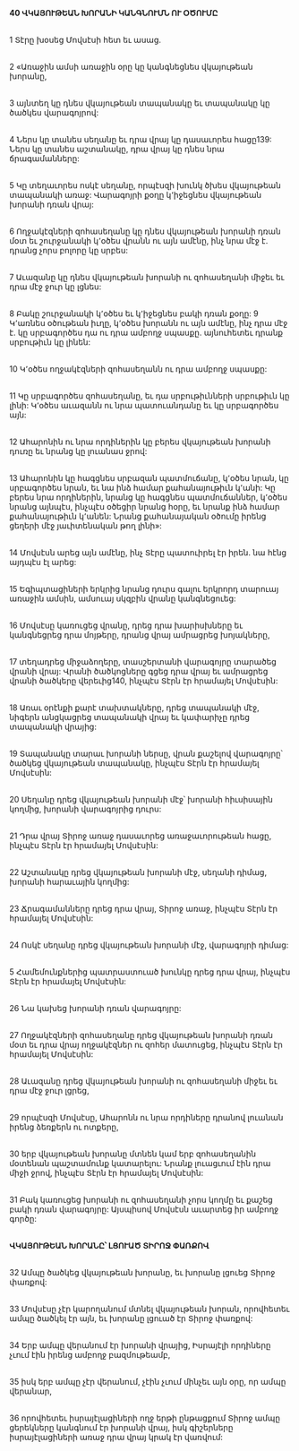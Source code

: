 **40 ՎԿԱՅՈՒԹԵԱՆ ԽՈՐԱՆԻ ԿԱՆԳՆՈՒՄՆ ՈՒ ՕԾՈՒՄԸ**

\
1 Տէրը խօսեց Մովսէսի հետ եւ ասաց.

\
2 «Առաջին ամսի առաջին օրը կը կանգնեցնես վկայութեան խորանը,

\
3 այնտեղ կը դնես վկայութեան տապանակը եւ տապանակը կը ծածկես վարագոյրով:

\
4 Ներս կը տանես սեղանը եւ դրա վրայ կը դասաւորես հացը139: Ներս կը տանես աշտանակը, դրա վրայ կը դնես նրա ճրագամանները:

\
5 Կը տեղաւորես ոսկէ սեղանը, որպէսզի խունկ ծխես վկայութեան տապանակի առաջ: Վարագոյրի քօղը կ՚իջեցնես վկայութեան խորանի դռան վրայ:

\
6 Ողջակէզների զոհասեղանը կը դնես վկայութեան խորանի դռան մօտ եւ շուրջանակի կ՚օծես վրանն ու այն ամէնը, ինչ նրա մէջ է. դրանց չորս բոլորը կը սրբես:

\
7 Աւազանը կը դնես վկայութեան խորանի ու զոհասեղանի միջեւ եւ դրա մէջ ջուր կը լցնես:

\
8 Բակը շուրջանակի կ՚օծես եւ կ՚իջեցնես բակի դռան քօղը: 9 Կ՚առնես օծութեան իւղը, կ՚օծես խորանն ու այն ամէնը, ինչ դրա մէջ է. կը սրբագործես դա ու դրա ամբողջ սպասքը. այնուհետեւ դրանք սրբութիւն կը լինեն:

\
10 Կ՚օծես ողջակէզների զոհասեղանն ու դրա ամբողջ սպասքը:

\
11 Կը սրբագործես զոհասեղանը, եւ դա սրբութիւնների սրբութիւն կը լինի: Կ՚օծես աւազանն ու նրա պատուանդանը եւ կը սրբագործես այն:

\
12 Ահարոնին ու նրա որդիներին կը բերես վկայութեան խորանի դուռը եւ նրանց կը լուանաս ջրով:

\
13 Ահարոնին կը հագցնես սրբազան պատմուճանը, կ՚օծես նրան, կը սրբագործես նրան, եւ նա ինձ համար քահանայութիւն կ՚անի: Կը բերես նրա որդիներին, նրանց կը հագցնես պատմուճաններ, կ՚օծես նրանց այնպէս, ինչպէս օծեցիր նրանց հօրը, եւ նրանք ինձ համար քահանայութիւն կ՚անեն: Նրանց քահանայական օծումը իրենց ցեղերի մէջ յաւիտենական թող լինի»:

\
14 Մովսէսն արեց այն ամէնը, ինչ Տէրը պատուիրել էր իրեն. նա հէնց այդպէս էլ արեց:

\
15 Եգիպտացիների երկրից նրանց դուրս գալու երկրորդ տարուայ առաջին ամսին, ամսուայ սկզբին վրանը կանգնեցուեց:

\
16 Մովսէսը կառուցեց վրանը, դրեց դրա խարիսխները եւ կանգնեցրեց դրա մոյթերը, դրանց վրայ ամրացրեց խոյակները,

\
17 տեղադրեց միջաձողերը, տասշերտանի վարագոյրը տարածեց վրանի վրայ: Վրանի ծածկոցները գցեց դրա վրայ եւ ամրացրեց վրանի ծածկերը վերեւից140, ինչպէս Տէրն էր հրամայել Մովսէսին:

\
18 Առաւ օրէնքի քարէ տախտակները, դրեց տապանակի մէջ, նիգերն անցկացրեց տապանակի վրայ եւ կափարիչը դրեց տապանակի վրայից:

\
19 Տապանակը տարաւ խորանի ներսը, վրան քաշելով վարագոյրը՝ ծածկեց վկայութեան տապանակը, ինչպէս Տէրն էր հրամայել Մովսէսին:

\
20 Սեղանը դրեց վկայութեան խորանի մէջ՝ խորանի հիւսիսային կողմից, խորանի վարագոյրից դուրս:

\
21 Դրա վրայ Տիրոջ առաջ դասաւորեց առաջաւորութեան հացը, ինչպէս Տէրն էր հրամայել Մովսէսին:

\
22 Աշտանակը դրեց վկայութեան խորանի մէջ, սեղանի դիմաց, խորանի հարաւային կողմից:

\
23 Ճրագամանները դրեց դրա վրայ, Տիրոջ առաջ, ինչպէս Տէրն էր հրամայել Մովսէսին:

\
24 Ոսկէ սեղանը դրեց վկայութեան խորանի մէջ, վարագոյրի դիմաց:

\
5 Համեմունքներից պատրաստուած խունկը դրեց դրա վրայ, ինչպէս Տէրն էր հրամայել Մովսէսին:

\
26 Նա կախեց խորանի դռան վարագոյրը:

\
27 Ողջակէզների զոհասեղանը դրեց վկայութեան խորանի դռան մօտ եւ դրա վրայ ողջակէզներ ու զոհեր մատուցեց, ինչպէս Տէրն էր հրամայել Մովսէսին:

\
28 Աւազանը դրեց վկայութեան խորանի ու զոհասեղանի միջեւ եւ դրա մէջ ջուր լցրեց,

\
29 որպէսզի Մովսէսը, Ահարոնն ու նրա որդիները դրանով լուանան իրենց ձեռքերն ու ոտքերը,

\
30 երբ վկայութեան խորանը մտնեն կամ երբ զոհասեղանին մօտենան պաշտամունք կատարելու: Նրանք լուացւում էին դրա միջի ջրով, ինչպէս Տէրն էր հրամայել Մովսէսին:

\
31 Բակ կառուցեց խորանի ու զոհասեղանի չորս կողմը եւ քաշեց բակի դռան վարագոյրը: Այսպիսով Մովսէսն աւարտեց իր ամբողջ գործը:

\
**ՎԿԱՅՈՒԹԵԱՆ ԽՈՐԱՆԸ՝ ԼՑՈՒԱԾ ՏԻՐՈՋ ՓԱՌՔՈՎ**

\
32 Ամպը ծածկեց վկայութեան խորանը, եւ խորանը լցուեց Տիրոջ փառքով:

\
33 Մովսէսը չէր կարողանում մտնել վկայութեան խորան, որովհետեւ ամպը ծածկել էր այն, եւ խորանը լցուած էր Տիրոջ փառքով:

\
34 Երբ ամպը վերանում էր խորանի վրայից, Իսրայէլի որդիները չւում էին իրենց ամբողջ բազմութեամբ,

\
35 իսկ երբ ամպը չէր վերանում, չէին չւում մինչեւ այն օրը, որ ամպը վերանար,

\
36 որովհետեւ իսրայէլացիների ողջ երթի ընթացքում Տիրոջ ամպը ցերեկները կանգնում էր խորանի վրայ, իսկ գիշերները իսրայէլացիների առաջ դրա վրայ կրակ էր վառվում:
